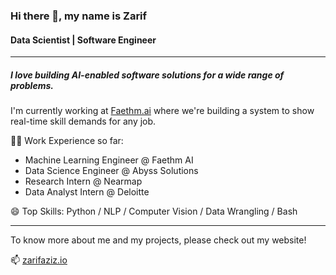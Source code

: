 ### Hi there 👋, my name is Zarif

#### Data Scientist | Software Engineer
______

##### I love building AI-enabled software solutions for a wide range of problems.

I'm currently working at [Faethm.ai](https://www.faethm.ai/) where we're building a system to show real-time skill demands for any job.

👨‍💻 Work Experience so far:
- Machine Learning Engineer @ Faethm AI
- Data Science Engineer @ Abyss Solutions
- Research Intern @ Nearmap
- Data Analyst Intern @ Deloitte

😄 Top Skills: Python / NLP / Computer Vision / Data Wrangling / Bash
______

To know more about me and my projects, please check out my website!

📫 [zarifaziz.io](zarifaziz.io)



